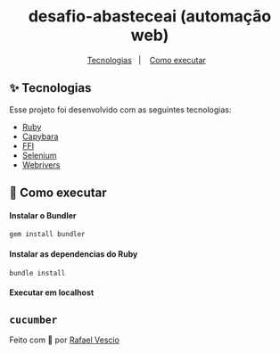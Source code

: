 <h1 align="center">desafio-abasteceai (automação web)</h1>

<p align="center">
  <a href="#-tecnologias">Tecnologias</a>&nbsp;&nbsp;&nbsp;|&nbsp;&nbsp;&nbsp;
  <a href="#-como-executar">Como executar</a>&nbsp;&nbsp;&nbsp;
</p>




## ✨ Tecnologias

Esse projeto foi desenvolvido com as seguintes tecnologias:

- [Ruby](https://github.com/ruby/ruby)
- [Capybara](https://github.com/teamcapybara/capybara)
- [FFI](https://github.com/ffi/ffi)
- [Selenium](https://github.com/SeleniumHQ/selenium)
- [Webrivers](https://github.com/titusfortner/webdrivers)


## 🚀 Como executar

#### Instalar o Bundler
`
gem install bundler
`

#### Instalar as dependencias do Ruby
`
bundle install
`

#### Executar em localhost
`
cucumber
`
---

Feito com :brain: por [Rafael Vescio](https://www.linkedin.com/in/rafael-vescio/) 
